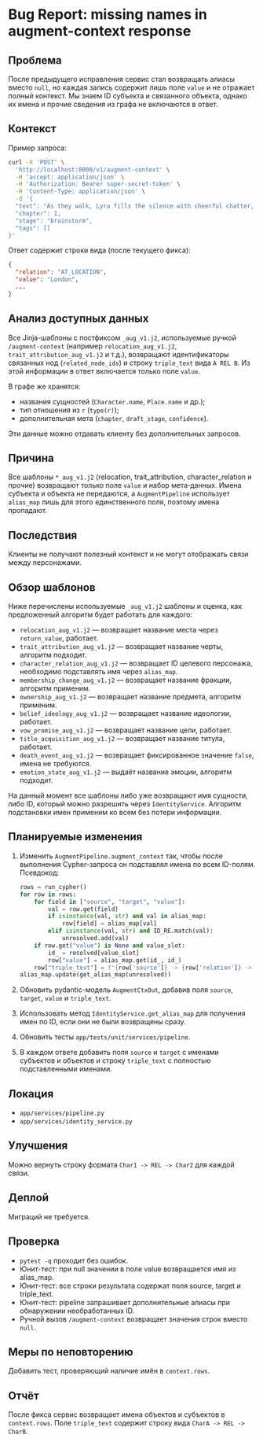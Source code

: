 # Bug Report: missing names in augment-context response

## Проблема
После предыдущего исправления сервис стал возвращать алиасы вместо `null`, но каждая запись содержит лишь поле `value` и не отражает полный контекст.
Мы знаем ID субъекта и связанного объекта, однако их имена и прочие сведения из графа не включаются в ответ.

## Контекст
Пример запроса:
```bash
curl -X 'POST' \
  'http://localhost:8000/v1/augment-context' \
  -H 'accept: application/json' \
  -H 'Authorization: Bearer super-secret-token' \
  -H 'Content-Type: application/json' \
  -d '{
  "text": "As they walk, Lyra fills the silence with cheerful chatter, and for the first time, Luthar finds himself thinking about more than just survival.",
  "chapter": 1,
  "stage": "brainstorm",
  "tags": []
}'
```
Ответ содержит строки вида (после текущего фикса):
```json
{
  "relation": "AT_LOCATION",
  "value": "London",
  ...
}
```

## Анализ доступных данных
Все Jinja-шаблоны с постфиксом `_aug_v1.j2`, используемые ручкой
`/augment-context` (например `relocation_aug_v1.j2`,
`trait_attribution_aug_v1.j2` и т.д.), возвращают идентификаторы связанных
нод (`related_node_ids`) и строку `triple_text` вида `A REL B`. Из этой
информации в ответ включается только поле `value`.

В графе же хранятся:

- названия сущностей (`Character.name`, `Place.name` и др.);
- тип отношения из `r` (`type(r)`);
- дополнительная мета (`chapter`, `draft_stage`, `confidence`).

Эти данные можно отдавать клиенту без дополнительных запросов.

## Причина
Все шаблоны `*_aug_v1.j2` (relocation, trait_attribution, character_relation и
прочие) возвращают только поле `value` и набор мета‑данных. Имена субъекта и
объекта не передаются, а `AugmentPipeline` использует `alias_map` лишь для
этого единственного поля, поэтому имена пропадают.

## Последствия
Клиенты не получают полезный контекст и не могут отображать связи между персонажами.

## Обзор шаблонов
Ниже перечислены используемые `_aug_v1.j2` шаблоны и оценка, как предложенный алгоритм будет работать для каждого:
- `relocation_aug_v1.j2` — возвращает название места через `return_value`, работает.
- `trait_attribution_aug_v1.j2` — возвращает название черты, алгоритм подходит.
- `character_relation_aug_v1.j2` — возвращает ID целевого персонажа, необходимо подставлять имя через `alias_map`.
- `membership_change_aug_v1.j2` — возвращает название фракции, алгоритм применим.
- `ownership_aug_v1.j2` — возвращает название предмета, алгоритм применим.
- `belief_ideology_aug_v1.j2` — возвращает название идеологии, работает.
- `vow_promise_aug_v1.j2` — возвращает название цели, работает.
- `title_acquisition_aug_v1.j2` — возвращает название титула, работает.
- `death_event_aug_v1.j2` — возвращает фиксированное значение `false`, имена не требуются.
- `emotion_state_aug_v1.j2` — выдаёт название эмоции, алгоритм подходит.

На данный момент все шаблоны либо уже возвращают имя сущности, либо ID, который можно разрешить через `IdentityService`. Алгоритм подстановки имен применим ко всем без потери информации.

## Планируемые изменения
1. Изменить `AugmentPipeline.augment_context` так, чтобы после выполнения
   Cypher-запроса он подставлял имена по всем ID-полям. Псевдокод:

   ```python
   rows = run_cypher()
   for row in rows:
       for field in ["source", "target", "value"]:
           val = row.get(field)
           if isinstance(val, str) and val in alias_map:
               row[field] = alias_map[val]
           elif isinstance(val, str) and ID_RE.match(val):
               unresolved.add(val)
       if row.get("value") is None and value_slot:
           id_ = resolved[value_slot]
           row["value"] = alias_map.get(id_, id_)
       row["triple_text"] = f"{row['source']} -> {row['relation']} -> {row['target']}"
   alias_map.update(get_alias_map(unresolved))
   ```

2. Обновить pydantic-модель `AugmentCtxOut`, добавив поля `source`, `target`, `value` и `triple_text`.
3. Использовать метод `IdentityService.get_alias_map` для получения имен по ID,
   если они не были возвращены сразу.
4. Обновить тесты `app/tests/unit/services/pipeline`.
5. В каждом ответе добавить поля `source` и `target` с именами субъектов и
   объектов и строку `triple_text` с полностью подставленными именами.

## Локация
- `app/services/pipeline.py`
- `app/services/identity_service.py`

## Улучшения
Можно вернуть строку формата `Char1 -> REL -> Char2` для каждой связи.

## Деплой
Миграций не требуется.

## Проверка
- `pytest -q` проходит без ошибок.
- Юнит-тест: при null значении в поле value возвращается имя из alias_map.
- Юнит-тест: все строки результата содержат поля source, target и triple_text.
- Юнит-тест: pipeline запрашивает дополнительные алиасы при обнаружении необработанных ID.
- Ручной вызов `/augment-context` возвращает значения строк вместо `null`.

## Меры по неповторению
Добавить тест, проверяющий наличие имён в `context.rows`.

## Отчёт
После фикса сервис возвращает имена объектов и субъектов в `context.rows`.
Поле `triple_text` содержит строку вида `CharA -> REL -> CharB`.
